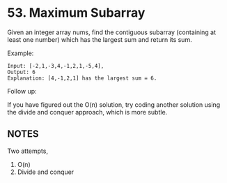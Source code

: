 # 53. Maximum Subarray

Given an integer array nums, find the contiguous subarray (containing at least one number) which has the largest sum and return its sum.

Example:
```
Input: [-2,1,-3,4,-1,2,1,-5,4],
Output: 6
Explanation: [4,-1,2,1] has the largest sum = 6.
```

Follow up:

If you have figured out the O(n) solution, try coding another solution using the divide and conquer approach, which is more subtle.

## NOTES

Two attempts, 
1) O(n)
2) Divide and conquer
